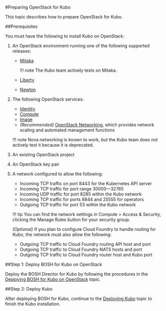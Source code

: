 #Preparing OpenStack for Kubo

This topic describes how to prepare OpenStack for Kubo.

##Prerequisites

You must have the following to install Kubo on OpenStack:

1. An OpenStack environment running one of the following supported releases:

    - [Mitaka](http://www.openstack.org/software/mitaka)

    	!!! note
    		The Kubo team actively tests on Mitaka.
    
    - [Liberty](http://www.openstack.org/software/liberty)
    - [Newton](http://www.openstack.org/software/newton)

1. The following OpenStack services:
   
    - [Identity](https://www.openstack.org/software/project-navigator#security)
    - [Compute](https://www.openstack.org/software/project-navigator#compute)
    - [Image](https://www.openstack.org/software/project-navigator#compute)
    - *(Recommended)* [OpenStack Networking](https://www.openstack.org/software/project-navigator#networking), which provides network scaling and automated management functions

	!!! note
		Nova networking is known to work, but the Kubo team does not actively test it because it is deprecated.
		    
1. An existing OpenStack project
1. An OpenStack key pair
1. A network configured to allow the following:
    - Incoming TCP traffic on port 8443 for the Kubernetes API server 
    - Incoming TCP traffic for port range 30000—32765
    - Incoming UDP traffic for port 8285 within the Kubo network
    - Incoming TCP traffic for ports 8844 and 25555 for operators
    - Outgoing TCP traffic for port 53 within the Kubo network
   
    !!! tip
    	You can find the network settings in Compute > Access & Security, clicking the Manage Rules button for your security group.
    
	*(Optional)* If you plan to configure Cloud Foundry to handle routing for Kubo, the network must also allow the following:

    - Outgoing TCP traffic to Cloud Foundry routing API host and port
    - Outgoing TCP traffic to Cloud Foundry NATS hosts and port
    - Outgoing TCP traffic to Cloud Foundry router host and Kubo port

##Step 1: Deploy BOSH for Kubo on OpenStack

Deploy the BOSH Director for Kubo by following the procedures in the [Deploying BOSH for Kubo on OpenStack](deploying-bosh-openstack/) topic.

##Step 2: Deploy Kubo

After deploying BOSH for Kubo, continue to the [Deploying Kubo](../deploying-kubo/) topic to finish the Kubo installation.
